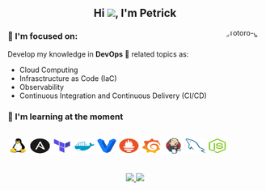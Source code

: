 <div>
<h2 align="center">Hi <img width="35" src="https://github.com/petrick-ribeiro/petrick-ribeiro/blob/main/files/waving.gif">, I'm Petrick</h1>
<img align="right" alt="Totoro-gif" height="180" style="border-radius:50px;" src="https://github.com/petrick-ribeiro/petrick-ribeiro/blob/main/files/ghibli-gif.gif">
</div>

### :pencil: I'm focused on:
Develop my knowledge in **DevOps** :rocket: related topics as:
- Cloud Computing
- Infrasctructure as Code (IaC)
- Observability
- Continuous Integration and Continuous Delivery (CI/CD)

### :hammer: I'm learning at the moment 
<div align="left" style="display: inline_block"><br>
  <img align="center" alt="Linux-logo" height="30" width="40" src="https://raw.githubusercontent.com/devicons/devicon/master/icons/linux/linux-original.svg">
  <img align="center" alt="Ansible-logo" height="30" width="40" src="https://raw.githubusercontent.com/devicons/devicon/master/icons/ansible/ansible-original.svg">
  <img align="center" alt="Terraform-logo" height="30" width="40" src="https://raw.githubusercontent.com/devicons/devicon/master/icons/terraform/terraform-original.svg">
  <img align="center" alt="Docker-logo" height="30" width="40" src="https://raw.githubusercontent.com/devicons/devicon/master/icons/docker/docker-plain.svg">
  <img align="center" alt="Vagrant-logo" height="30" width="40" src="https://raw.githubusercontent.com/devicons/devicon/master/icons/vagrant/vagrant-original.svg">
  <img align="center" alt="Prometheus-logo" height="30" width="40" src="https://raw.githubusercontent.com/devicons/devicon/master/icons/prometheus/prometheus-original.svg">
  <img align="center" alt="Grafana-logo" height="30" width="40" src="https://raw.githubusercontent.com/devicons/devicon/master/icons/grafana/grafana-original.svg">
  <img align="center" alt="Jenkins-logo" height="30" width="40" src="https://raw.githubusercontent.com/devicons/devicon/master/icons/jenkins/jenkins-original.svg">
  <img align="center" alt="NodeJS-logo" height="30" width="40" src="https://raw.githubusercontent.com/devicons/devicon/master/icons/mysql/mysql-plain.svg">
  <img align="center" alt="NodeJS-logo" height="30" width="40" src="https://raw.githubusercontent.com/devicons/devicon/master/icons/nodejs/nodejs-plain.svg">
</div>

#

<div align=center >
  <a href="https://github.com/petrick-ribeiro/petrick-ribeiro">
    <img height="140em" src="https://github-readme-stats.vercel.app/api?username=petrick-ribeiro&count_private=true&show_icons=true&theme=nord" />
    <img height="140em" src="https://github-readme-stats.vercel.app/api/top-langs/?username=petrick-ribeiro&layout=compact&theme=nord" />
   </a>
</div>

